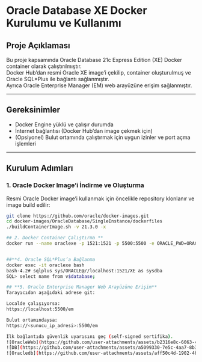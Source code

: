 # Oracle Database XE Docker Kurulumu ve Kullanımı

## Proje Açıklaması
Bu proje kapsamında Oracle Database 21c Express Edition (XE) Docker container olarak çalıştırılmıştır.  
Docker Hub’dan resmi Oracle XE image’i çekilip, container oluşturulmuş ve Oracle SQL*Plus ile bağlantı sağlanmıştır.  
Ayrıca Oracle Enterprise Manager (EM) web arayüzüne erişim sağlanmıştır.

---

## Gereksinimler
- Docker Engine yüklü ve çalışır durumda
- İnternet bağlantısı (Docker Hub’dan image çekmek için)
- (Opsiyonel) Bulut ortamında çalıştırmak için uygun izinler ve port açma işlemleri

---

## Kurulum Adımları

### 1. Oracle Docker Image’i İndirme ve Oluşturma
Resmi Oracle Docker image’i kullanmak için öncelikle repository klonlanır ve image build edilir:

```bash
git clone https://github.com/oracle/docker-images.git
cd docker-images/OracleDatabase/SingleInstance/dockerfiles
./buildContainerImage.sh -v 21.3.0 -x

## 2. Docker Container Çalıştırma **
docker run --name oraclexe -p 1521:1521 -p 5500:5500 -e ORACLE_PWD=ORACLE -d oracle/database:21.3.0-xe


##**4. Oracle SQL*Plus’a Bağlanma
docker exec -it oraclexe bash
bash-4.2# sqlplus sys/ORACLE@//localhost:1521/XE as sysdba
SQL> select name from v$database;

## **5. Oracle Enterprise Manager Web Arayüzüne Erişim**
Tarayıcıdan aşağıdaki adrese git:

Localde çalışıyorsa:
https://localhost:5500/em

Bulut ortamındaysa:
https://<sunucu_ip_adresi>:5500/em

İlk bağlantıda güvenlik uyarısını geç (self-signed sertifika).
![OracleWeb](https://github.com/user-attachments/assets/b2316e8c-6063-4030-a164-b63ac816b073)
![DB](https://github.com/user-attachments/assets/a5099330-7e5c-4aa7-8b37-c3ea12df4fd3)
![Oracledb](https://github.com/user-attachments/assets/aff50c4d-1902-4b66-9b90-7b82ccb91f8b)






